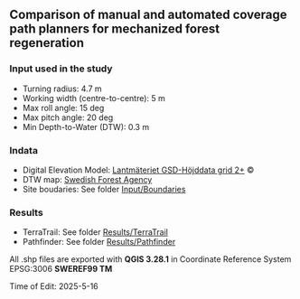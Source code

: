 ## Comparison of manual and automated coverage path planners for mechanized forest regeneration
### Input used in the study
- Turning radius: 4.7 m
- Working width (centre-to-centre): 5 m
- Max roll angle: 15 deg
- Max pitch angle: 20 deg
- Min Depth-to-Water (DTW): 0.3 m

### Indata
- Digital Elevation Model: [Lantmäteriet GSD-Höjddata grid 2+](https://www.lantmateriet.se/sv/geodata/vara-produkter/produktlista/) ©
- DTW map: [Swedish Forest Agency](https://www.skogsstyrelsen.se/e-tjanster-och-kartor/karttjanster/geodatatjanster/rest/)
- Site boudaries: See folder [Input/Boundaries](Input/Boundaries/)

### Results
- TerraTrail: See folder [Results/TerraTrail](Results/TerraTrail/)
- Pathfinder: See folder [Results/Pathfinder](Results/Pathfinder/)

All .shp files are exported with <strong>QGIS 3.28.1</strong> in Coordinate Reference System EPSG:3006 <strong>SWEREF99 TM</strong>

Time of Edit: 2025-5-16
